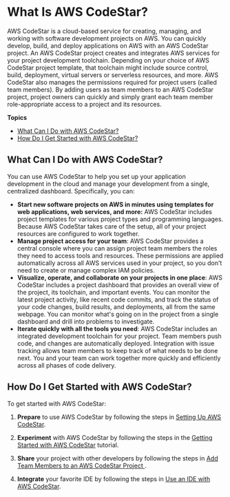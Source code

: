 # What Is AWS CodeStar?<a name="welcome"></a>

AWS CodeStar is a cloud\-based service for creating, managing, and working with software development projects on AWS\. You can quickly develop, build, and deploy applications on AWS with an AWS CodeStar project\. An AWS CodeStar project creates and integrates AWS services for your project development toolchain\. Depending on your choice of AWS CodeStar project template, that toolchain might include source control, build, deployment, virtual servers or serverless resources, and more\. AWS CodeStar also manages the permissions required for project users \(called team members\)\. By adding users as team members to an AWS CodeStar project, project owners can quickly and simply grant each team member role\-appropriate access to a project and its resources\.

**Topics**
+ [What Can I Do with AWS CodeStar?](#welcome-introducing)
+ [How Do I Get Started with AWS CodeStar?](#welcome-get-started)

## What Can I Do with AWS CodeStar?<a name="welcome-introducing"></a>

You can use AWS CodeStar to help you set up your application development in the cloud and manage your development from a single, centralized dashboard\. Specifically, you can:
+ **Start new software projects on AWS in minutes using templates for web applications, web services, and more:** AWS CodeStar includes project templates for various project types and programming languages\. Because AWS CodeStar takes care of the setup, all of your project resources are configured to work together\.
+ **Manage project access for your team**: AWS CodeStar provides a central console where you can assign project team members the roles they need to access tools and resources\. These permissions are applied automatically across all AWS services used in your project, so you don't need to create or manage complex IAM policies\.
+ **Visualize, operate, and collaborate on your projects in one place**: AWS CodeStar includes a project dashboard that provides an overall view of the project, its toolchain, and important events\. You can monitor the latest project activity, like recent code commits, and track the status of your code changes, build results, and deployments, all from the same webpage\. You can monitor what's going on in the project from a single dashboard and drill into problems to investigate\. 
+ **Iterate quickly with all the tools you need**: AWS CodeStar includes an integrated development toolchain for your project\. Team members push code, and changes are automatically deployed\. Integration with issue tracking allows team members to keep track of what needs to be done next\. You and your team can work together more quickly and efficiently across all phases of code delivery\.

## How Do I Get Started with AWS CodeStar?<a name="welcome-get-started"></a>

To get started with AWS CodeStar:

1. **Prepare** to use AWS CodeStar by following the steps in [Setting Up AWS CodeStar](setting-up.md)\.

1. **Experiment** with AWS CodeStar by following the steps in the [Getting Started with AWS CodeStar](getting-started.md) tutorial\.

1. **Share** your project with other developers by following the steps in [Add Team Members to an AWS CodeStar Project ](how-to-add-team-member.md)\.

1. **Integrate** your favorite IDE by following the steps in [Use an IDE with AWS CodeStar](setting-up-ide.md)\.